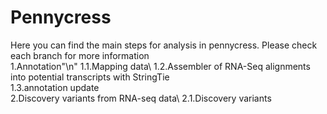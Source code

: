 # Pennycress
Here you can find the main steps for analysis in pennycress. Please check each branch for more information\
1.Annotation"\n" 
1.1.Mapping data\ 
1.2.Assembler of RNA-Seq alignments into potential transcripts with StringTie\
1.3.annotation update\
2.Discovery variants from RNA-seq data\ 
2.1.Discovery variants
